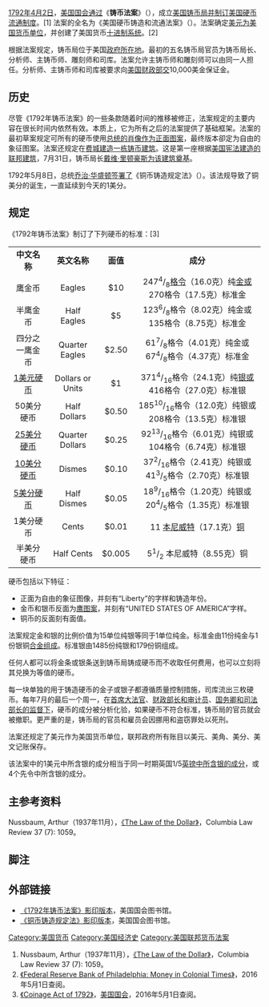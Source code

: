[1792年](../Page/1792年.md "wikilink")[4月2日](../Page/4月2日.md "wikilink")，[美国国会通过](../Page/美国国会.md "wikilink")《**铸币法案**》（），成立[美国铸币局并制订美国硬币流通制度](https://zh.wikipedia.org/wiki/美国铸币局 "wikilink")。\[1\]
法案的全名为《美国硬币铸造和流通法案》（）。法案确定[美元为美国货币单位](../Page/美元.md "wikilink")，并创建了美国货币[十进制系统](../Page/十进制.md "wikilink")。\[2\]

根据法案规定，铸币局位于美国[政府所在地](../Page/华盛顿哥伦比亚特区.md "wikilink")。最初的五名铸币局官员为铸币局长、分析师、主铸币师、雕刻师和司库。法案允许主铸币师和雕刻师可以由同一人担任。分析师、主铸币师和司库被要求向[美国财政部交](../Page/美国财政部.md "wikilink")10,000美金保证金。

## 历史

尽管《1792年铸币法案》的一些条款随着时间的推移被修正，法案规定的主要内容在很长时间内依然有效。本质上，它为所有之后的法案提供了基础框架。法案的最初草案规定可所有的硬币使用[总统的肖像作为正面图案](../Page/美国总统.md "wikilink")，最终版本卻定为自由的象征图案。法案还规定在[费城建造一栋铸币建筑](https://zh.wikipedia.org/wiki/费城 "wikilink")。这是第一座根据[美国宪法建造的联邦建筑](../Page/美国宪法.md "wikilink")，7月31日，铸币局长[戴维·里顿豪斯为该建筑奠基](https://zh.wikipedia.org/wiki/戴维·里顿豪斯 "wikilink")。

1792年5月8日，总统[乔治·华盛顿签署了](../Page/乔治·华盛顿.md "wikilink")《铜币铸造规定法》（）。该法规导致了铜美分的诞生，一直延续到今天的1美分。

## 规定

《1792年铸币法案》制订了下列硬币的标准：\[3\]

|                                        |                  |        |                                                                                                                                   |
| :------------------------------------: | :--------------: | :----: | :-------------------------------------------------------------------------------------------------------------------------------: |
|                **中文名称**                |     **英文名称**     | **面值** |                                                              **成分**                                                               |
|                  鹰金币                   |      Eagles      |  $10   | 247<sup>4</sup>/<sub>8</sub>[格令](https://zh.wikipedia.org/wiki/格令 "wikilink")（16.0克）纯[金或](../Page/金.md "wikilink")270格令（17.5克）标准金 |
|                  半鹰金币                  |   Half Eagles    |   $5   |                                      123<sup>6</sup>/<sub>8</sub>格令（8.02克）纯金或135格令（8.75克）标准金                                      |
|                四分之一鹰金币                 |  Quarter Eagles  | $2.50  |                          61<sup>7</sup>/<sub>8</sub>格令（4.01克）纯金或67<sup>4</sup>/<sub>8</sub>格令（4.37克）标准金                           |
|  [1美元硬币](../Page/1美元硬币.md "wikilink")  | Dollars or Units |   $1   |              371<sup>4</sup>/<sub>16</sub>格令（24.1克）纯[银或](https://zh.wikipedia.org/wiki/银 "wikilink")416格令（27.0克）标准银               |
|                 50美分硬币                 |   Half Dollars   | $0.50  |                                     185<sup>10</sup>/<sub>16</sub>格令（12.0克）纯银或208格令（13.5克）标准银                                     |
| [25美分硬币](../Page/25美分硬币.md "wikilink") | Quarter Dollars  | $0.25  |                                     92<sup>13</sup>/<sub>16</sub>格令（6.01克）纯银或104格令（6.74克）标准银                                      |
| [10美分硬币](../Page/10美分硬币.md "wikilink") |      Dismes      | $0.10  |                          37<sup>2</sup>/<sub>16</sub>格令（2.41克）纯银或41<sup>3</sup>/<sub>5</sub>格令（2.70克）标准银                          |
|  [5美分硬币](../Page/5美分硬币.md "wikilink")  |   Half Dismes    | $0.05  |                          18<sup>9</sup>/<sub>16</sub>格令（1.20克）纯银或20<sup>4</sup>/<sub>5</sub>格令（1.35克）标准银                          |
|                 1美分硬币                  |      Cents       | $0.01  |                    11 [本尼威特](https://zh.wikipedia.org/wiki/本尼威特 "wikilink")（17.1克）[铜](../Page/铜.md "wikilink")                    |
|                 半美分硬币                  |    Half Cents    | $0.005 |                                              5<sup>1</sup>/<sub>2</sub> 本尼威特（8.55克）铜                                              |

硬币包括以下特征：

  - 正面为自由的象征图像，并刻有“Liberty”的字样和铸造年份。
  - 金币和银币反面为[鹰图案](../Page/鹰.md "wikilink")，并刻有“UNITED STATES OF
    AMERICA”字样。
  - 铜币的反面刻有面值。

法案规定金和银的比例价值为15单位纯银等同于1单位纯金。标准金由11份纯金与1份银铜[合金组成](../Page/合金.md "wikilink")。标准银由1485份纯银和179份铜组成。

任何人都可以将金条或银条送到铸币局铸成硬币而不收取任何费用，也可以立刻将其兑换为等值的硬币。

每一块单独的用于铸造硬币的金子或银子都遵循质量控制措施，司库流出三枚硬币。每年7月的最后一个周一，在[首席大法官](../Page/美国首席大法官.md "wikilink")、[财政部长和审计员](../Page/美国财政部长.md "wikilink")、[国务卿和](../Page/美国国务卿.md "wikilink")[司法部长的监督下](../Page/美国司法部.md "wikilink")，硬币的成分被分析化验，如果硬币不符合标准，铸币局的官员就会被撤职。更严重的是，铸币局的官员和雇员会因挪用和盗窃罪处以死刑。

法案还规定了美元作为美国货币单位，联邦政府所有账目以美元、美角、美分、美文记账保存。

该法案中的1美元中所含银的成分相当于同一时期英国1/5[英镑中所含银的成分](../Page/英镑.md "wikilink")，或4个先令中所含银的成分。

## 主参考资料

Nussbaum, Arthur（1937年11月），[《The Law of the
Dollar》](http://www.jstor.org/view/00101958/ap030294/03a00010/0)，Columbia
Law Review 37 (7): 1059。

## 脚注

## 外部链接

  - [《1792年铸币法案》影印版本](http://memory.loc.gov/cgi-bin/ampage?collId=llsl&fileName=001/llsl001.db&recNum=369)，美国国会图书馆。
  - [《铜币铸造规定法》影印版本](http://memory.loc.gov/cgi-bin/ampage?collId=llsl&fileName=001/llsl001.db&recNum=406)，美国国会图书馆。

[Category:美国货币](https://zh.wikipedia.org/wiki/Category:美国货币 "wikilink")
[Category:美国经济史](https://zh.wikipedia.org/wiki/Category:美国经济史 "wikilink")
[Category:美国联邦货币法案](https://zh.wikipedia.org/wiki/Category:美国联邦货币法案 "wikilink")

1.  Nussbaum, Arthur（1937年11月），[《The Law of the
    Dollar》](https://www.jstor.org/stable/1116782?seq=3)，Columbia Law
    Review 37 (7): 1059。
2.  [《Federal Reserve Bank of Philadelphia: Money in Colonial
    Times》](https://www.philadelphiafed.org/education/teachers/resources/money-in-colonial-times#06)，2016年5月1日查阅。
3.  [《Coinage Act
    of 1792》](https://memory.loc.gov/cgi-bin/ampage?collId=llsl&fileName=001/llsl001.db&recNum=369)，[美国国会](../Page/美国国会.md "wikilink")，2016年5月1日查阅。